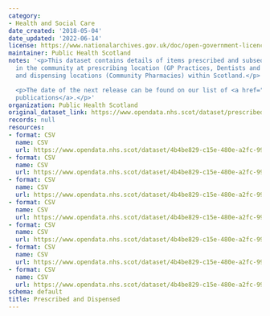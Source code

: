 ```yaml
---
category:
- Health and Social Care
date_created: '2018-05-04'
date_updated: '2022-06-14'
license: https://www.nationalarchives.gov.uk/doc/open-government-licence/version/3/
maintainer: Public Health Scotland
notes: '<p>This dataset contains details of items prescribed and subsequently dispensed
  in the community at prescribing location (GP Practices, Dentists and Hospitals)
  and dispensing locations (Community Pharmacies) within Scotland.</p>

  <p>The date of the next release can be found on our list of <a href="https://publichealthscotland.scot/publications/forthcoming-publications/">forthcoming
  publications</a>.</p>'
organization: Public Health Scotland
original_dataset_link: https://www.opendata.nhs.scot/dataset/prescribed-dispensed
records: null
resources:
- format: CSV
  name: CSV
  url: https://www.opendata.nhs.scot/dataset/4b4be829-c15e-480e-a2fc-996460ff63c6/resource/239e55b9-de1b-43cb-aa7d-9fedda76d200/download/prescribed-dispensed-2022.csv
- format: CSV
  name: CSV
  url: https://www.opendata.nhs.scot/dataset/4b4be829-c15e-480e-a2fc-996460ff63c6/resource/2680b561-72f8-488a-91e0-10873ac9c649/download/prescribed-dispensed-2021.csv
- format: CSV
  name: CSV
  url: https://www.opendata.nhs.scot/dataset/4b4be829-c15e-480e-a2fc-996460ff63c6/resource/59ca69a6-5c4b-45f9-9d9c-8e52b3244b36/download/prescribed-dispensed-2020.csv
- format: CSV
  name: CSV
  url: https://www.opendata.nhs.scot/dataset/4b4be829-c15e-480e-a2fc-996460ff63c6/resource/ad219b41-8131-4789-b46b-7aac8e4952ec/download/prescribed-dispensed-2019.csv
- format: CSV
  name: CSV
  url: https://www.opendata.nhs.scot/dataset/4b4be829-c15e-480e-a2fc-996460ff63c6/resource/be254c0d-4e0e-491f-9cb9-e6764e53cc96/download/prescribed-dispensed-2018.csv
- format: CSV
  name: CSV
  url: https://www.opendata.nhs.scot/dataset/4b4be829-c15e-480e-a2fc-996460ff63c6/resource/a807a11c-5cae-4090-9d2c-5f4a08765421/download/prescribed-dispensed-2017.csv
- format: CSV
  name: CSV
  url: https://www.opendata.nhs.scot/dataset/4b4be829-c15e-480e-a2fc-996460ff63c6/resource/87f868b0-906e-4ce8-9a29-d21709476c96/download/prescribed-dispensed-2016.csv
schema: default
title: Prescribed and Dispensed
---
```


